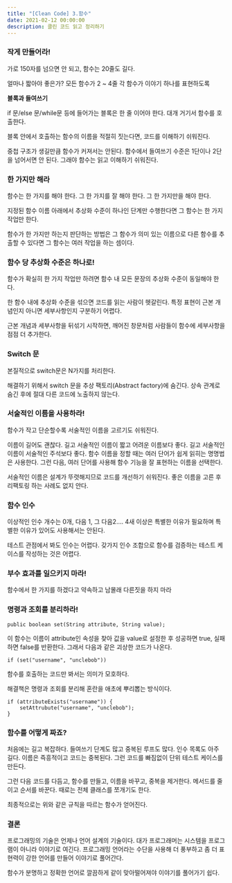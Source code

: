 ```yaml
---
title: "[Clean Code] 3.함수"
date: 2021-02-12 00:00:00
description: 클린 코드 읽고 정리하기
---
```


### 작게 만들어라!

가로 150자를 넘으면 안 되고, 함수는 20줄도 길다.

얼마나 짧아야 좋은가? 모든 함수가 2 ~ 4줄 각 함수가 이야기 하나를 표현하도록

**블록과 들여쓰기**

if 문/else 문/while문 등에 들어가는 블록은 한 줄 이어야 한다. 대개 거기서 함수를 호출한다.

블록 안에서 호출하는 함수의 이름을 적절히 짓는다면, 코드를 이해하기 쉬워진다.

중첩 구조가 생길만큼 함수가 커져서는 안된다. 함수에서 들여쓰기 수준은 1단이나 2단을 넘어서면 안 된다. 그래야 함수는 읽고 이해하기 쉬워진다.

### 한 가지만 해라

함수는 한 가지를 해야 한다. 그 한 가지를 잘 해야 한다. 그 한 가지만을 해야 한다.

지정된 함수 이름 아래에서 추상화 수준이 하나인 단계만 수행한다면 그 함수는 한 가지 작업만 한다.

함수가 한 가지만 하는지 판단하는 방법은 그 함수가 의미 있는 이름으로 다른 함수를 추출할 수 있다면 그 함수는 여러 작업을 하는 셈이다.

### 함수 당 추상화 수준은 하나로!

함수가 확실히 한 가지 작업만 하려면 함수 내 모든 문장의 추상화 수준이 동일해야 한다.

한 함수 내에 추상화 수준을 섞으면 코드를 읽는 사람이 헷갈린다. 특정 표현이 근본 개념인지 아니면 세부사항인지 구분하기 어렵다.

근본 개념과 세부사항을 뒤섞기 시작하면, 깨어진 창문처럼 사람들이 함수에 세부사항을 점점 더 추가한다.

### Switch 문

본질적으로 switch문은 N가지를 처리한다.

해결하기 위해서 switch 문을 추상 팩토리(Abstract factory)에 숨긴다. 상속 관계로 숨긴 후에 절대 다른 코드에 노출하지 않는다.

### 서술적인 이름을 사용하라!

함수가 작고 단순할수록 서술적인 이름을 고르기도 쉬워진다.

이름이 길어도 괜찮다. 길고 서술적인 이름이 짧고 어려운 이름보다 좋다. 길고 서술적인 이름이 서술적인 주석보다 좋다. 함수 이름을 정할 때는 여러 단어가 쉽게 읽히는 명명법은 사용한다. 그런 다음, 여러 단어를 사용해 함수 기능을 잘 표현하는 이름을 선택한다.

서술적인 이름은 설계가 뚜렷해지므로 코드를 개선하기 쉬워진다. 좋은 이름을 고른 후 리팩토링 하는 사례도 없지 안다.

### 함수 인수

이상적인 인수 개수는 0개, 다음 1, 그 다음2.... 4새 이상은 특별한 이유가 필요하며 특별한 이유가 있어도 사용해서는 안된다.

테스트 관점에서 봐도 인수는 어렵다. 갖가지 인수 조합으로 함수를 검증하는 테스트 케이스를 작성하는 것은 어렵다.

### 부수 효과를 일으키지 마라!

함수에서 한 가지를 하겠다고 약속하고 남몰래 다른짓을 하지 마라

### 명령과 조회를 분리하라!

```
public boolean set(String attribute, String value);
```

이 함수는 이름이 attribute인 속성을 찾아 값을 value로 설정한 후 성공하면 true, 실패하면 false를 반환한다.  그래서 다음과 같은 괴상한 코드가 나온다.

```
if (set("username", "unclebob"))
```

함수를 호출하는 코드만 봐서는 의미가 모호하다.

해결책은 명령과 조회를 분리해 혼란을 애초에 뿌리뽑는 방식이다.

```
if (attributeExists("username")) {
	setAttrubute("username", "unclebob");
}
```

### 함수를 어떻게 짜죠?

처음에는 길고 복잡하다. 들여쓰기 단계도 많고 중복된 루프도 많다. 인수 목록도 아주 길다. 이름은 즉흥적이고 코드는 중복된다. 그런 코드를 빠짐없이 단위 테스트 케이스를 만든다.

그런 다음 코드를 다듬고, 함수를 만들고, 이름을 바꾸고, 중복을 제거한다. 메서드를 줄이고 순서를 바꾼다. 때로는 전체 클래스를 쪼개기도 한다.

최종적으로는 위와 같은 규칙을 따르는 함수가 얻어진다.

### 결론

프로그래밍의 기술은 언제나 언어 설계의 기술이다. 대가 프로그래머는 시스템을 프로그램이 아니라 이야기로 여긴다. 프로그래밍 언어라는 수단을 사용해 더 풍부하고 좀 더 표현력이 강한 언어를 만들어 이야기로 풀어간다.

함수가 분명하고 정확한 언어로 깔끔하게 같이 맞아떨어져야 이야기를 풀어가기 쉽다.